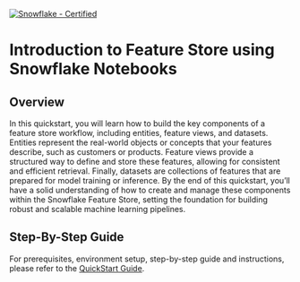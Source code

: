 [![Snowflake - Certified](https://img.shields.io/badge/Snowflake-Certified-2ea44f?style=for-the-badge&logo=snowflake)](https://developer/snowflake.com/solution-center)
# Introduction to Feature Store using Snowflake Notebooks

## Overview

In this quickstart, you will learn how to build the key components of a feature store workflow, including entities, feature views, and datasets. Entities represent the real-world objects or concepts that your features describe, such as customers or products. Feature views provide a structured way to define and store these features, allowing for consistent and efficient retrieval. Finally, datasets are collections of features that are prepared for model training or inference. By the end of this quickstart, you’ll have a solid understanding of how to create and manage these components within the Snowflake Feature Store, setting the foundation for building robust and scalable machine learning pipelines.

## Step-By-Step Guide

For prerequisites, environment setup, step-by-step guide and instructions, please refer to the [QuickStart Guide](https://quickstarts.snowflake.com/guide/intro-to-feature-store/index.html).
